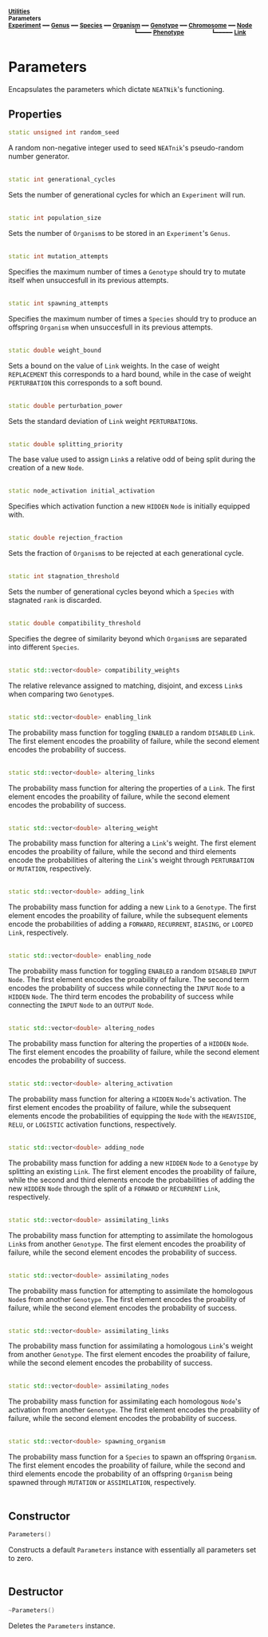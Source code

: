 <sub>**[Utilities](utilities.md)**</sub>  
<sub>**Parameters**</sub>  
<sub>**[Experiment](experiment.md)** ━━ **[Genus](genus.md)** ━━ **[Species](species.md)** ━━ **[Organism](organism.md)** ━━ **[Genotype](genotype.md)** ━━ **[Chromosome](chromosome.md)** ━━ **[Node](node.md)**</sub>  
&nbsp;&nbsp;&nbsp;&nbsp;&nbsp;&nbsp;&nbsp;&nbsp;&nbsp;&nbsp;&nbsp;&nbsp;&nbsp;&nbsp;&nbsp;&nbsp;&nbsp;&nbsp;&nbsp;&nbsp;&nbsp;&nbsp;&nbsp;&nbsp;&nbsp;&nbsp;&nbsp;&nbsp;&nbsp;&nbsp;&nbsp;&nbsp;&nbsp;&nbsp;&nbsp;&nbsp;&nbsp;&nbsp;&nbsp;&nbsp;&nbsp;&nbsp;&nbsp;&nbsp;&nbsp;&nbsp;&nbsp;&nbsp;&nbsp;&nbsp;&nbsp;&nbsp;&nbsp;&nbsp;&nbsp;&nbsp;&nbsp;&nbsp;&nbsp;&nbsp;&nbsp;&nbsp;&nbsp;
<sup>┗━━━━ **[Phenotype](phenotype.md)**</sup>
&nbsp;&nbsp;&nbsp;&nbsp;&nbsp;&nbsp;&nbsp;&nbsp;&nbsp;&nbsp;&nbsp;&nbsp;
<sup>┗━━━━━ **[Link](link.md)**</sup>

# Parameters

Encapsulates the parameters which dictate `NEATNik`'s functioning.

## Properties

```C++
static unsigned int random_seed
```

A random non-negative integer used to seed `NEATnik`'s pseudo-random number generator.  
&nbsp;


```C++
static int generational_cycles
```

Sets the number of generational cycles for which an `Experiment` will run.  
&nbsp;


```C++
static int population_size
```

Sets the number of `Organism`s to be stored in an `Experiment`'s `Genus`.  
&nbsp;


```C++
static int mutation_attempts
```

Specifies the maximum number of times a `Genotype` should try to mutate itself when unsuccesfull in its previous attempts.  
&nbsp;


```C++
static int spawning_attempts
```

Specifies the maximum number of times a `Species` should try to produce an offspring `Organism` when unsuccesfull in its previous attempts.  
&nbsp;


```C++
static double weight_bound
```

Sets a bound on the value of `Link` weights. In the case of weight `REPLACEMENT` this corresponds to a hard bound, while in the case of weight `PERTURBATION` this corresponds to a soft bound.  
&nbsp;


```C++
static double perturbation_power
```

Sets the standard deviation of `Link` weight `PERTURBATION`s.  
&nbsp;


```C++
static double splitting_priority
```

The base value used to assign `Link`s a relative odd of being split during the creation of a new `Node`.  
&nbsp;


```C++
static node_activation initial_activation
```

Specifies which activation function a new `HIDDEN` `Node` is initially equipped with.  
&nbsp;


```C++
static double rejection_fraction
```

Sets the fraction of `Organism`s to be rejected at each generational cycle.  
&nbsp;


```C++
static int stagnation_threshold
```

Sets the number of generational cycles beyond which a `Species` with stagnated `rank` is discarded.  
&nbsp;


```C++
static double compatibility_threshold
```

Specifies the degree of similarity beyond which `Organism`s are separated into different `Species`.  
&nbsp;


```C++
static std::vector<double> compatibility_weights
```

The relative relevance assigned to matching, disjoint, and excess `Link`s when comparing two `Genotype`s.  
&nbsp;


```C++
static std::vector<double> enabling_link
```

The probability mass function for toggling `ENABLED` a random `DISABLED` `Link`. The first element encodes the proability of failure, while the second element encodes the probability of success.  
&nbsp;


```C++
static std::vector<double> altering_links
```

The probability mass function for altering the properties of a `Link`. The first element encodes the proability of failure, while the second element encodes the probability of success.  
&nbsp;


```C++
static std::vector<double> altering_weight
```

The probability mass function for altering a `Link`'s weight. The first element encodes the proability of failure, while the second and third elements encode the probabilities of altering the `Link`'s weight through `PERTURBATION` or `MUTATION`, respectively.  
&nbsp;


```C++
static std::vector<double> adding_link
```

The probability mass function for adding a new `Link` to a `Genotype`. The first element encodes the proability of failure, while the subsequent elements encode the probabilities of adding a `FORWARD`, `RECURRENT`, `BIASING`, or `LOOPED` `Link`, respectively.  
&nbsp;


```C++
static std::vector<double> enabling_node
```

The probability mass function for toggling `ENABLED` a random `DISABLED` `INPUT` `Node`. The first element encodes the proability of failure. The second term encodes the probability of success while connecting the `INPUT` `Node` to a `HIDDEN` `Node`. The third term encodes the probability of success while connecting the `INPUT` `Node` to an `OUTPUT` `Node`.  
&nbsp;


```C++
static std::vector<double> altering_nodes
```

The probability mass function for altering the properties of a `HIDDEN` `Node`. The first element encodes the proability of failure, while the second element encodes the probability of success.  
&nbsp;


```C++
static std::vector<double> altering_activation
```

The probability mass function for altering a `HIDDEN` `Node`'s activation. The first element encodes the proability of failure, while the subsequent elements encode the probabilities of equipping the `Node` with the `HEAVISIDE`, `RELU`, or `LOGISTIC` activation functions, respectively.  
&nbsp;


```C++
static std::vector<double> adding_node
```

The probability mass function for adding a new `HIDDEN` `Node` to a `Genotype` by splitting an existing `Link`. The first element encodes the proability of failure, while the second and third elements encode the probabilities of adding the new `HIDDEN` `Node` through the split of a `FORWARD` or `RECURRENT` `Link`, respectively.  
&nbsp;


```C++
static std::vector<double> assimilating_links
```

The probability mass function for attempting to assimilate the homologous `Link`s from another `Genotype`. The first element encodes the proability of failure, while the second element encodes the probability of success.  
&nbsp;


```C++
static std::vector<double> assimilating_nodes
```

The probability mass function for attempting to assimilate the homologous `Node`s from another `Genotype`. The first element encodes the proability of failure, while the second element encodes the probability of success.  
&nbsp;


```C++
static std::vector<double> assimilating_links
```

The probability mass function for assimilating a homologous `Link`'s weight from another `Genotype`. The first element encodes the proability of failure, while the second element encodes the probability of success.  
&nbsp;


```C++
static std::vector<double> assimilating_nodes
```

The probability mass function for assimilating each homologous `Node`'s activation from another `Genotype`. The first element encodes the proability of failure, while the second element encodes the probability of success.  
&nbsp;


```C++
static std::vector<double> spawning_organism
```

The probability mass function for a `Species` to spawn an offspring `Organism`. The first element encodes the proability of failure, while the second and third elements encode the probability of an offspring `Organism` being spawned through `MUTATION` or `ASSIMILATION`, respectively.  
&nbsp;


## Constructor

```C++
Parameters()
```

Constructs a default `Parameters` instance with essentially all parameters set to zero.  
&nbsp;


## Destructor

```C++
~Parameters()
```

Deletes the `Parameters` instance.  
&nbsp;
